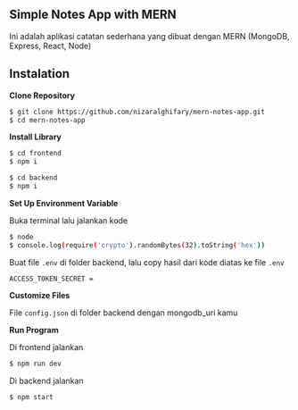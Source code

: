 ## Simple Notes App with MERN
Ini adalah aplikasi catatan sederhana yang dibuat dengan MERN (MongoDB, Express, React, Node)

## Instalation

**Clone Repository**
```bash
$ git clone https://github.com/nizaralghifary/mern-notes-app.git
$ cd mern-notes-app
```

**Install Library**
```bash
$ cd frontend
$ npm i
```
```bash
$ cd backend
$ npm i
```

**Set Up Environment Variable**

Buka terminal lalu jalankan kode
```bash
$ node
$ console.log(require('crypto').randomBytes(32).toString('hex'))
```

Buat file `.env` di folder backend, lalu copy hasil dari kode diatas ke file `.env`
```env
ACCESS_TOKEN_SECRET =
```

**Customize Files**

File `config.json` di folder backend dengan mongodb_uri kamu

**Run Program**

Di frontend jalankan
```bash
$ npm run dev
```

Di backend jalankan
```bash
$ npm start
```
